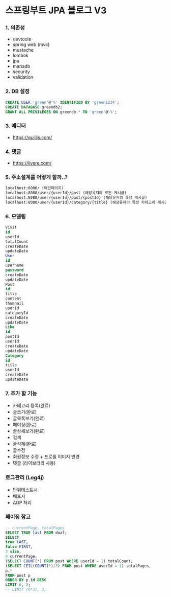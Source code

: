 # 스프링부트 JPA 블로그 V3 

### 1. 의존성
- devtools
- spring web (mvc)
- mustache
- lombok
- jpa
- mariadb
- security
- validation

### 2. DB 설정
```sql
CREATE USER 'green'@'%' IDENTIFIED BY 'green1234';
CREATE DATABASE greendb2;
GRANT ALL PRIVILEGES ON greendb.* TO 'green'@'%';
```

### 3. 에디터
- https://quilljs.com/

### 4. 댓글
- https://livere.com/

### 5. 주소설계를 어떻게 할까..?
```txt
localhost:8080/ (메인페이지)
localhost:8080/user/{userId}/post (해당유저의 모든 게시글)
localhost:8080/user/{userId}/post/{postId} (해당유저의 특정 게시글)
localhost:8080/user/{userId}/category/{title} (해당유저의 특정 카테고리 게시글)
```

### 6. 모델링
```sql
Visit
id
userId
totalCount
createDate
updateDate
User
id
username
password
createDate
updateDate
Post
id
title
content
thumnail
userId
categoryId
createDate
updateDate
Like
id
postId
userId
createDate
updateDate
Category
id
title
userId
createDate
updateDate
```

### 7. 추가 할 기능
- 카테고리 등록(완료)
- 글쓰기(완료)
- 글목록보기(완료)
- 페이징(완료)
- 글상세보기(완료)
- 검색
- 글삭제(완료)
- 글수정
- 회원정보 수정 + 프로필 이미지 변경
- 댓글 (라이브러리 사용)

### 로그관리 (Log4j)
- 단위테스트시
- 배포시
- AOP 처리

### 페이징 참고
```sql
-- currentPage, totalPages
SELECT TRUE last FROM dual;
SELECT 
true LAST,
false FIRST,
3 size, 
0 currentPage,
(SELECT COUNT(*) FROM post WHERE userId = 1) totalCount,
(SELECT CEIL(COUNT(*)/3) FROM post WHERE userId = 1) totalPages,
p.*
FROM post p
ORDER BY p.id DESC
LIMIT 0, 3;
-- LIMIT (0*3), 3;
```